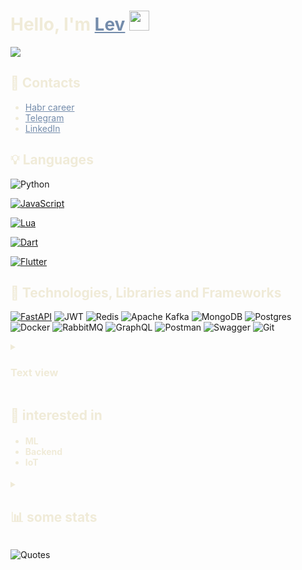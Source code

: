 <h1 style="color: #F0EBD8;">Hello, I'm <a href="https://t.me/L_Rardo" target="_blank" style="color: #748cab;">Lev</a> 
<img src="https://github.com/blackcater/blackcater/raw/main/images/Hi.gif" height="32"/>
</h1>
<p style="color: #F0EBD8;">
<img src="https://readme-typing-svg.herokuapp.com?font=Fira+Code&pause=1000&color=F0EBD8&width=435&lines=Backend+developer"/>
</p>

<h2 style="color: #F0EBD8;">🔗 Contacts</h2>
<ul style="color: #F0EBD8;">
  <li><a href="https://career.habr.com/l_wardo" style="color: #748cab;">Habr career</a></li>
  <li><a href="https://t.me/L_Rardo" style="color: #748cab;">Telegram</a></li>
  <li><a href="mailto:kuzmitch73son@gmail.com" style="color: #748cab;">LinkedIn</a></li>
</ul>

<h2 style="color: #F0EBD8;">💡 Languages</h2>
<p style="color: #F0EBD8;">

  ![Python](https://img.shields.io/badge/python-3670A0?style=for-the-badge&logo=python&logoColor=ffdd54)

  [![JavaScript](https://img.shields.io/badge/JavaScript-F7DF1E?logo=javascript&logoColor=000)](#)

  [![Lua](https://img.shields.io/badge/Lua-%232C2D72.svg?logo=lua&logoColor=white)](#)

  [![Dart](https://img.shields.io/badge/Dart-%230175C2.svg?logo=dart&logoColor=white)](#)

  [![Flutter](https://img.shields.io/badge/Flutter-02569B?logo=flutter&logoColor=fff)](#)

</p>

<h2 style="color: #F0EBD8;">🔨 Technologies, Libraries and Frameworks</h2>
<p style="color: #F0EBD8;">

  [![FastAPI](https://img.shields.io/badge/FastAPI-009485.svg?logo=fastapi&logoColor=white)](#)
  ![JWT](https://img.shields.io/badge/JWT-black?style=for-the-badge&logo=JSON%20web%20tokens)
  ![Redis](https://img.shields.io/badge/redis-%23DD0031.svg?style=for-the-badge&logo=redis&logoColor=white)
  ![Apache Kafka](https://img.shields.io/badge/Apache%20Kafka-000?style=for-the-badge&logo=apachekafka)
  ![MongoDB](https://img.shields.io/badge/MongoDB-%234ea94b.svg?style=for-the-badge&logo=mongodb&logoColor=white)
  ![Postgres](https://img.shields.io/badge/postgres-%23316192.svg?style=for-the-badge&logo=postgresql&logoColor=white)
  ![Docker](https://img.shields.io/badge/docker-%230db7ed.svg?style=for-the-badge&logo=docker&logoColor=white)
  ![RabbitMQ](https://img.shields.io/badge/Rabbitmq-FF6600?style=for-the-badge&logo=rabbitmq&logoColor=white)
  ![GraphQL](https://img.shields.io/badge/-GraphQL-E10098?style=for-the-badge&logo=graphql&logoColor=white)
  ![Postman](https://img.shields.io/badge/Postman-FF6C37?style=for-the-badge&logo=postman&logoColor=white)
  ![Swagger](https://img.shields.io/badge/-Swagger-%23Clojure?style=for-the-badge&logo=swagger&logoColor=white)
  ![Git](https://img.shields.io/badge/git-%23F05033.svg?style=for-the-badge&logo=git&logoColor=white)
</p>

<details style="color: #F0EBD8;">
<summary><h3 style="color: #F0EBD8;">Text view</h3></summary>
<ul>
  <li><strong>Frameworks</strong>
    <ul>
      <li>FastAPI 🚅</li>
    </ul>
  </li>
  <li><strong>Databases</strong>
    <ul>
      <li>PostgreSQL 🐘</li>
      <li>MongoDB 👽</li>
      <li>Redis 📕</li>
    </ul>
  </li>
  <li><strong>ORMs</strong>
    <ul>
      <li>SQLalchemy 🔮</li>
      <li>Pony ORM 🐌</li>
    </ul>
  </li>
  <li><strong>Message Brokers</strong>
    <ul>
      <li>RabbitMQ 🐰</li>
      <li>Apache Kafka 🖧</li>
    </ul>
  </li>
  <li><strong>Tools</strong>
    <ul>
      <li>Docker 🐳</li>
      <li>Git ✏️</li>
      <li>Postman 📬</li>
    </ul>
  </li>
  <li><strong>Other technologies</strong>
    <ul>
      <li>JWT 🔑</li>
      <li>OAuth2 🔐</li>
      <li>Websockets 🛠️</li>
      <li>GraphQL ⚛</li>
    </ul>
  </li>
</ul>
</details>

<h2 style="color: #F0EBD8;">🚢 interested in</h2>
<h4 style="color: #F0EBD8;">
<ul>
  <li>ML</li>
  <li>Backend</li>
  <li>IoT</li>
</ul>
</h4>

<details style="color: #F0EBD8;">
<summary><h2 style="color: #F0EBD8;">📊 some stats</h2></summary>
<p>

  [![GitHub Streak](http://github-readme-streak-stats.herokuapp.com?user=Levganster&theme=dark&background=000000)](https://git.io/streak-stats)
  [![Top Langs](https://github-readme-stats.vercel.app/api/top-langs/?username=Levganster&layout=compact)](https://github.com/anuraghazra/github-readme-stats)
</p>
</details>

![Quotes](https://quotes-github-readme.vercel.app/api?type=horizontal&theme=dark)

